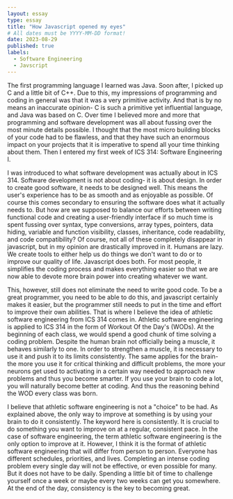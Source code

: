 ```yaml
---
layout: essay
type: essay
title: "How Javascript opened my eyes"
# All dates must be YYYY-MM-DD format!
date: 2023-08-29
published: true
labels:
  - Software Engineering
  - Javscript
---
```



The first programming language I learned was Java. Soon after, I picked up C and a little bit of C++. Due to this, my impressions of programming and coding in general was that it was a very primitive activity. And that is by no means an inaccurate opinion- C is such a primitive yet influential language, and Java was based on C. Over time I believed more and more that programming and software development was all about fussing over the most minute details possible. I thought that the most micro building blocks of your code had to be flawless, and that they have such an enormous impact on your projects that it is imperative to spend all your time thinking about them. Then I entered my first week of ICS 314: Software Engineering I.

I was introduced to what software development was actually about in ICS 314. Software development is not about coding- it is about design. In order to create good software, it needs to be designed well. This means the user's experience has to be as smooth and as enjoyable as possible. Of course this comes secondary to ensuring the software does what it actually needs to. But how are we supposed to balance our efforts between writing functional code and creating a user-friendly interface if so much time is spent fussing over syntax, type conversions, array types, pointers, data hiding, variable and function visibility, classes, inheritance, code readability, and code compatibility? Of course, not all of these completely disappear in javascript, but in my opinion are drastically improved in it. Humans are lazy. We create tools to either help us do things we don't want to do or to improve our quality of life. Javascript does both. For most people, it simplifies the coding process and makes everything easier so that we are now able to devote more brain power into creating whatever we want.

This, however, still does not eliminate the need to write good code. To be a great programmer, you need to be able to do this, and javascript certainly makes it easier, but the programmer still needs to put in the time and effort to improve their own abilities. That is where I believe the idea of athletic software engineering from ICS 314 comes in. Athletic software engineering is applied to ICS 314 in the form of Workout Of the Day's (WODs). At the beginning of each class, we would spend a good chunk of time solving a coding problem. Despite the human brain not officially being a muscle, it behaves similarly to one. In order to strengthen a muscle, it is necessary to use it and push it to its limits consistently. The same applies for the brain- the more you use it for critical thinking and difficult problems, the more your neurons get used to activating in a certain way needed to approach new problems and thus you become smarter. If you use your brain to code a lot, you will naturally become better at coding. And thus the reasoning behind the WOD every class was born.

I believe that athletic software engineering is not a "choice" to be had. As explained above, the only way to improve at something is by using your brain to do it consistently. The keyword here is consistently. It is crucial to do something you want to improve on at a regular, consistent pace. In the case of software engineering, the term athletic software engineering is the only option to improve at it. However, I think it is the format of athletic software engineering that will differ from person to person. Everyone has different schedules, priorities, and lives. Completing an intense coding problem every single day will not be effective, or even possible for many. But it does not have to be daily. Spending a little bit of time to challenge yourself once a week or maybe every two weeks can get you somewhere. At the end of the day, consistency is the key to becoming great.
